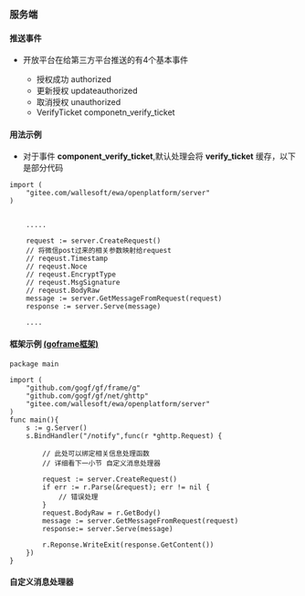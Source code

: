 ### 服务端


#### 推送事件

* 开放平台在给第三方平台推送的有4个基本事件

    * 授权成功      authorized
    * 更新授权      updateauthorized
    * 取消授权      unauthorized
    * VerifyTicket componetn_verify_ticket


#### 用法示例

* 对于事件 **component_verify_ticket**,默认处理会将 **verify_ticket** 缓存，以下是部分代码

```golang
import (
    "gitee.com/wallesoft/ewa/openplatform/server"
)


    .....

    request := server.CreateRequest()
    // 将微信post过来的相关参数映射给request
    // reqeust.Timestamp
    // reqeust.Noce
    // reqeust.EncryptType
    // reqeust.MsgSignature
    // reqeust.BodyRaw
    message := server.GetMessageFromRequest(request)
    response := server.Serve(message)
    
    ....

```
#### 框架示例 [(goframe框架)](https://www.goframe.org/)
```golang
package main 

import (
    "github.com/gogf/gf/frame/g"
    "github.com/gogf/gf/net/ghttp"
    "gitee.com/wallesoft/ewa/openplatform/server"
)
func main(){
    s := g.Server()
    s.BindHandler("/notify",func(r *ghttp.Request) {
        
        // 此处可以绑定相关信息处理函数
        // 详细看下一小节 自定义消息处理器
        
        request := server.CreateRequest()
        if err := r.Parse(&request); err != nil {
            // 错误处理
        }
        request.BodyRaw = r.GetBody()
        message := server.GetMessageFromRequest(request)
        response:= server.Serve(message)

        r.Reponse.WriteExit(response.GetContent())
    })
}

```
#### 自定义消息处理器